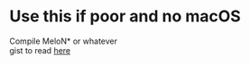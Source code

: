 # Use this if poor and no macOS
Compile MeloN* or whatever \
gist to read [here](https://gist.github.com/byeCl0ud/5a86b8a91085f1ec3e618f7e145af8ab)
